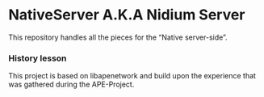 # NativeServer A.K.A Nidium Server

This repository handles all the pieces for the “Native server-side”.

### History lesson

This project is based on libapenetwork and build upon the experience 
that was gathered during the APE-Project.
